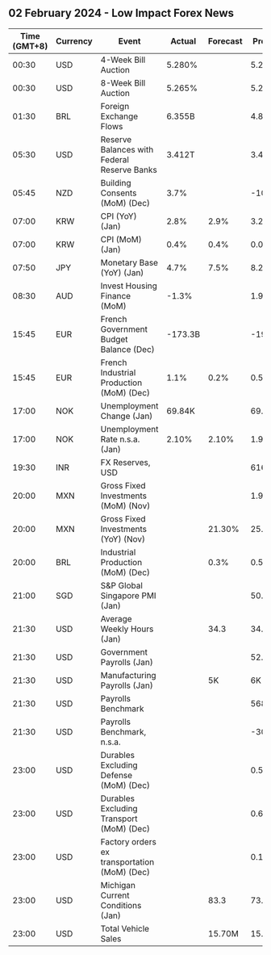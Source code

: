 ## 02 February 2024 - Low Impact Forex News

| Time (GMT+8) | Currency | Event | Actual | Forecast | Previous |
|------|----------|-------|--------|----------|----------|
| 00:30 | USD | 4-Week Bill Auction | 5.280% |  | 5.280% |
| 00:30 | USD | 8-Week Bill Auction | 5.265% |  | 5.275% |
| 01:30 | BRL | Foreign Exchange Flows | 6.355B |  | 4.846B |
| 05:30 | USD | Reserve Balances with Federal Reserve Banks | 3.412T |  | 3.490T |
| 05:45 | NZD | Building Consents (MoM) (Dec) | 3.7% |  | -10.6% |
| 07:00 | KRW | CPI (YoY) (Jan) | 2.8% | 2.9% | 3.2% |
| 07:00 | KRW | CPI (MoM) (Jan) | 0.4% | 0.4% | 0.0% |
| 07:50 | JPY | Monetary Base (YoY) (Jan) | 4.7% | 7.5% | 8.2% |
| 08:30 | AUD | Invest Housing Finance (MoM) | -1.3% |  | 1.9% |
| 15:45 | EUR | French Government Budget Balance (Dec) | -173.3B |  | -198.0B |
| 15:45 | EUR | French Industrial Production (MoM) (Dec) | 1.1% | 0.2% | 0.5% |
| 17:00 | NOK | Unemployment Change (Jan) | 69.84K |  | 69.51K |
| 17:00 | NOK | Unemployment Rate n.s.a. (Jan) | 2.10% | 2.10% | 1.90% |
| 19:30 | INR | FX Reserves, USD |  |  | 616.14B |
| 20:00 | MXN | Gross Fixed Investments (MoM) (Nov) |  |  | 1.90% |
| 20:00 | MXN | Gross Fixed Investments (YoY) (Nov) |  | 21.30% | 25.50% |
| 20:00 | BRL | Industrial Production (MoM) (Dec) |  | 0.3% | 0.5% |
| 21:00 | SGD | S&P Global Singapore PMI (Jan) |  |  | 50.5 |
| 21:30 | USD | Average Weekly Hours (Jan) |  | 34.3 | 34.3 |
| 21:30 | USD | Government Payrolls (Jan) |  |  | 52.0K |
| 21:30 | USD | Manufacturing Payrolls (Jan) |  | 5K | 6K |
| 21:30 | USD | Payrolls Benchmark |  |  | 568.00 |
| 21:30 | USD | Payrolls Benchmark, n.s.a. |  |  | -306.00K |
| 23:00 | USD | Durables Excluding Defense (MoM) (Dec) |  |  | 0.5% |
| 23:00 | USD | Durables Excluding Transport (MoM) (Dec) |  |  | 0.6% |
| 23:00 | USD | Factory orders ex transportation (MoM) (Dec) |  |  | 0.1% |
| 23:00 | USD | Michigan Current Conditions (Jan) |  | 83.3 | 73.3 |
| 23:00 | USD | Total Vehicle Sales |  | 15.70M | 15.83M |
